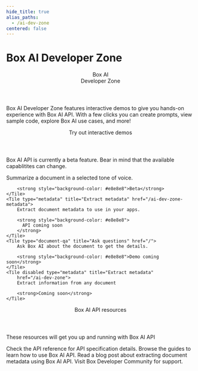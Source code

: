 ```yaml
---
hide_title: true
alias_paths:
  - /ai-dev-zone
centered: false
---
```

# Box AI Developer Zone

<Centered wide id="ai-developer-zone" >
  <HeroImage type="AiDevZone" imageWidth="548" imageHeight="493">
    <Header>
      Box AI</br>
      Developer Zone
    </Header>

Box AI Developer Zone features interactive
demos to give you hands-on experience with Box AI API.
With a few clicks you can create prompts,
view sample code, explore Box AI use cases, and more!
  </HeroImage>
</Centered>

<Centered mid>
  <Header>
    Try out interactive demos
  </Header>
    <p style="text-align: left; margin-left: 0;">
      Box AI API is currently a beta feature. Bear in mind that
      the available capablitites can change.
    </p>
  <TileGrid rows="3">
    <Tile type="summarisation" title="Get a summary" href="/ai-dev-zone-summary">
        Summarize a document in a selected tone of voice. 

        <strong style="background-color: #e8e8e8">Beta</strong>
    </Tile>
    <Tile type="metadata" title="Extract metadata" href="/ai-dev-zone-metadata">
        Extract document metadata to use in your apps.

        <strong style="background-color: #e8e8e8">
          API coming soon
        </strong>
    </Tile>
    <Tile type="document-qa" title="Ask questions" href="/">
        Ask Box AI about the document to get the details.

        <strong style="background-color: #e8e8e8">Demo coming soon</strong>
    </Tile>
    <Tile disabled type="metadata" title="Extract metadata"
        href="/ai-dev-zone">
        Extract information from any document

        <strong>Coming soon</strong>
    </Tile>
  </TileGrid>
</Centered>

<Centered mid>
  <Header>
    Box AI API resources
  </Header>
  <p style="text-align: left; margin-left: 0;">
    These resources will get you up and running with Box AI API
  </p>

  <TileGrid rows="4">
    <Tile type="document" title="Intelligence API reference"
      href="/reference/resources/intelligence/">
        Check the API reference for API specification details.
    </Tile>
    <Tile type="leaflet" title="Developer guide"
      href="/guides/box-ai/">
        Browse the guides to learn how to use Box AI API.
    </Tile>
    <Tile type="pen"
      title="AI-driven Metadata extraction"
      href="https://medium.com/box-developer-blog/box-ai-driven-metadata-extraction-4af9f52feb83">
        Read a blog post about extracting document metadata using Box AI API.
    </Tile>
    <Tile type="speech-bubble" title="Support"
      href="https://forum.box.com/">
        Visit Box Developer Community for support.
    </Tile>
  </TileGrid>
</Centered>
